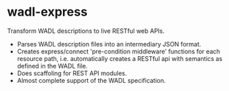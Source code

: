 wadl-express
============

Transform WADL descriptions to live RESTful web APIs.

   * Parses WADL description files into an intermediary JSON format. 
   * Creates express/connect 'pre-condition middleware' functions for each resource path, i.e. automatically creates a RESTful api with semantics as defined in the WADL file. 
   * Does scaffoling for REST API modules.
   * Almost complete support of the WADL specification.
